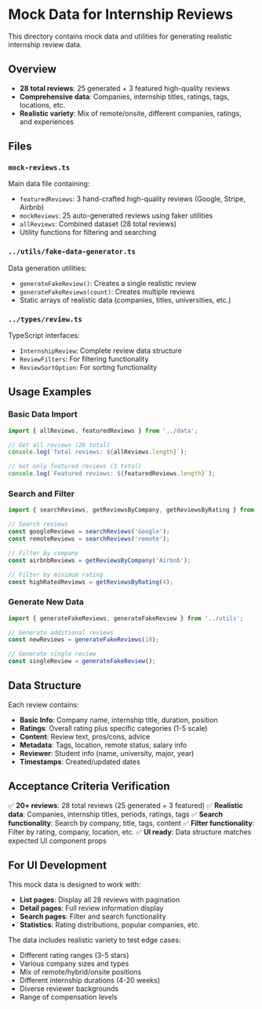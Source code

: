 # Mock Data for Internship Reviews

This directory contains mock data and utilities for generating realistic internship review data.

## Overview

- **28 total reviews**: 25 generated + 3 featured high-quality reviews
- **Comprehensive data**: Companies, internship titles, ratings, tags, locations, etc.
- **Realistic variety**: Mix of remote/onsite, different companies, ratings, and experiences

## Files

### `mock-reviews.ts`
Main data file containing:
- `featuredReviews`: 3 hand-crafted high-quality reviews (Google, Stripe, Airbnb)
- `mockReviews`: 25 auto-generated reviews using faker utilities
- `allReviews`: Combined dataset (28 total reviews)
- Utility functions for filtering and searching

### `../utils/fake-data-generator.ts`
Data generation utilities:
- `generateFakeReview()`: Creates a single realistic review
- `generateFakeReviews(count)`: Creates multiple reviews
- Static arrays of realistic data (companies, titles, universities, etc.)

### `../types/review.ts`
TypeScript interfaces:
- `InternshipReview`: Complete review data structure
- `ReviewFilters`: For filtering functionality
- `ReviewSortOption`: For sorting functionality

## Usage Examples

### Basic Data Import
```typescript
import { allReviews, featuredReviews } from '../data';

// Get all reviews (28 total)
console.log(`Total reviews: ${allReviews.length}`);

// Get only featured reviews (3 total)  
console.log(`Featured reviews: ${featuredReviews.length}`);
```

### Search and Filter
```typescript
import { searchReviews, getReviewsByCompany, getReviewsByRating } from '../data';

// Search reviews
const googleReviews = searchReviews('Google');
const remoteReviews = searchReviews('remote');

// Filter by company
const airbnbReviews = getReviewsByCompany('Airbnb');

// Filter by minimum rating
const highRatedReviews = getReviewsByRating(4);
```

### Generate New Data
```typescript
import { generateFakeReviews, generateFakeReview } from '../utils';

// Generate additional reviews
const newReviews = generateFakeReviews(10);

// Generate single review
const singleReview = generateFakeReview();
```

## Data Structure

Each review contains:
- **Basic Info**: Company name, internship title, duration, position
- **Ratings**: Overall rating plus specific categories (1-5 scale)
- **Content**: Review text, pros/cons, advice
- **Metadata**: Tags, location, remote status, salary info
- **Reviewer**: Student info (name, university, major, year)
- **Timestamps**: Created/updated dates

## Acceptance Criteria Verification

✅ **20+ reviews**: 28 total reviews (25 generated + 3 featured)
✅ **Realistic data**: Companies, internship titles, periods, ratings, tags
✅ **Search functionality**: Search by company, title, tags, content
✅ **Filter functionality**: Filter by rating, company, location, etc.
✅ **UI ready**: Data structure matches expected UI component props

## For UI Development

This mock data is designed to work with:
- **List pages**: Display all 28 reviews with pagination
- **Detail pages**: Full review information display
- **Search pages**: Filter and search functionality
- **Statistics**: Rating distributions, popular companies, etc.

The data includes realistic variety to test edge cases:
- Different rating ranges (3-5 stars)
- Various company sizes and types
- Mix of remote/hybrid/onsite positions
- Different internship durations (4-20 weeks)
- Diverse reviewer backgrounds
- Range of compensation levels